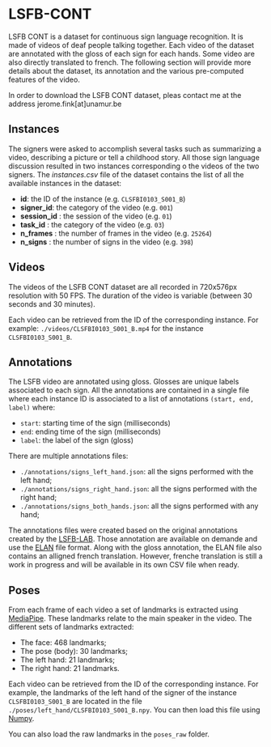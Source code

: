
# LSFB-CONT

LSFB CONT is a dataset for continuous sign language recognition. It is made of videos of deaf people talking together. Each video of the dataset are annotated with the gloss of each sign for each hands. Some video are also directly translated to french. The following section will provide more details about the dataset, its annotation and the various pre-computed features of the video.

In order to download the LSFB CONT dataset, pleas contact me at the address jerome.fink[at]unamur.be


## Instances

The signers were asked to accomplish several tasks such as summarizing a video, describing a picture or tell a childhood story.
All those sign language discussion resulted in two instances corresponding o the videos of the two signers.
The *instances.csv* file of the dataset contains the list of all the available instances in the dataset: 

- **id**: the ID of the instance (e.g. `CLSFBI0103_S001_B`)
- **signer_id**: the category of the video (e.g. `001`)
- **session_id** : the session of the video (e.g. `01`)
- **task_id** : the category of the video (e.g. `03`)
- **n_frames** : the number of frames in the video (e.g. `25264`)
- **n_signs** : the number of signs in the video (e.g. `398`)

## Videos

The videos of the LSFB CONT dataset are all recorded in 720x576px resolution with 50 FPS.
The duration of the video is variable (between 30 seconds and 30 minutes).

Each video can be retrieved from the ID of the corresponding instance.
For example: `./videos/CLSFBI0103_S001_B.mp4` for the instance `CLSFBI0103_S001_B`.

## Annotations

The LSFB video are annotated using gloss. Glosses are unique labels associated to each sign.
All the annotations are contained in a single file where each instance ID is associated to a list of annotations `(start, end, label)` where:
* `start`: starting time of the sign (milliseconds)
* `end`: ending time of the sign (milliseconds)
* `label`: the label of the sign (gloss)

There are multiple annotations files:
* `./annotations/signs_left_hand.json`: all the signs performed with the left hand;
* `./annotations/signs_right_hand.json`: all the signs performed with the right hand;
* `./annotations/signs_both_hands.json`: all the signs performed with any hand;

The annotations files were created based on the original annotations created by the [LSFB-LAB](https://www.unamur.be/lettres/romanes/lsfb-lab). Those annotation are available on demande and use the [ELAN](https://archive.mpi.nl/tla/elan) file format. Along with the gloss annotation, the ELAN file also contains an alligned french translation. However, frenche translation is still a work in progress and will be available in its own CSV file when ready.

## Poses

From each frame of each video a set of landmarks is extracted using [MediaPipe](https://developers.google.com/mediapipe).
These landmarks relate to the main speaker in the video.
The different sets of landmarks extracted:

* The face: 468 landmarks;
* The pose (body): 30 landmarks;
* The left hand: 21 landmarks;
* The right hand: 21 landmarks.

Each video can be retrieved from the ID of the corresponding instance.
For example, the landmarks of the left hand of the signer of the instance `CLSFBI0103_S001_B`
are located in the file `./poses/left_hand/CLSFBI0103_S001_B.npy`.
You can then load this file using [Numpy](https://numpy.org/).

You can also load the raw landmarks in the `poses_raw` folder.
